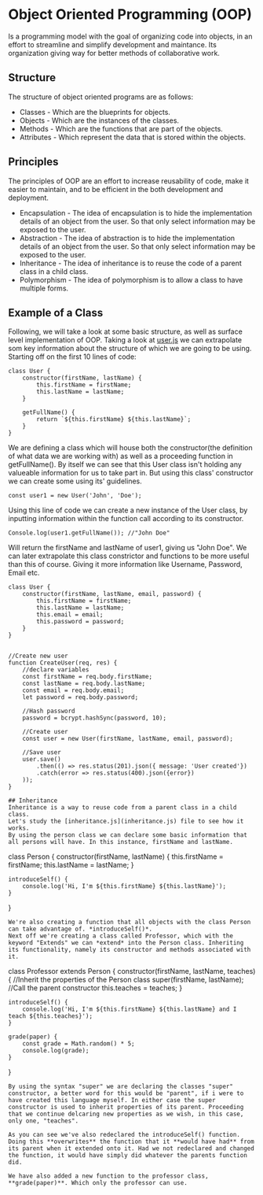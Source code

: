 # Object Oriented Programming (OOP)
Is a programming model with the goal of organizing code into objects, in an effort to streamline and simplify development and maintance. Its organization giving way for better methods of collaborative work.  

## Structure
The structure of object oriented programs are as follows:
* Classes - Which are the blueprints for objects.
* Objects - Which are the instances of the classes.
* Methods - Which are the functions that are part of the objects.
* Attributes - Which represent the data that is stored within the objects. 

## Principles
The principles of OOP are an effort to increase reusability of code, make it easier to maintain, and to be efficient in the both development and deployment.
* Encapsulation - The idea of encapsulation is to hide the implementation details of an object from the user. So that only select information may be exposed to the user.
* Abstraction - The idea of abstraction is to hide the implementation details of an object from the user. So that only select information may be exposed to the user.
* Inheritance - The idea of inheritance is to reuse the code of a parent class in a child class.
* Polymorphism - The idea of polymorphism is to allow a class to have multiple forms.


## Example of a Class
Following, we will take a look at some basic structure, as well as surface level implementation of OOP.
Taking a look at [user.js](user.js) we can extrapolate som key information about the structure of which we are going to be using. Starting off on the first 10 lines of code:
```
class User {
    constructor(firstName, lastName) {
        this.firstName = firstName;
        this.lastName = lastName;
    }

    getFullName() {
        return `${this.firstName} ${this.lastName}`;
    }
}
```
We are defining a class which will house both the constructor(the definition of what data we are working with) as well as a proceeding function in getFullName(). By itself we can see that this User class isn't holding any valueable information for us to take part in. But using this class' constructor we can create some using its' guidelines.
```
const user1 = new User('John', 'Doe');
```
Using this line of code we can create a new instance of the User class, by inputting information within the function call according to its constructor.
```
Console.log(user1.getFullName()); //"John Doe"
```
Will return the firstName and lastName of user1, giving us "John Doe".
We can later extrapolate this class constrictor and functions to be more useful than this of course. Giving it more information like Username, Password, Email etc.
```
class User {
    constructor(firstName, lastName, email, password) {
        this.firstName = firstName;
        this.lastName = lastName;
        this.email = email;
        this.password = password;
    }
}


//Create new user
function CreateUser(req, res) {
    //declare variables
    const firstName = req.body.firstName;
    const lastName = req.body.lastName;
    const email = req.body.email;
    let password = req.body.password;

    //Hash password
    password = bcrypt.hashSync(password, 10);

    //Create user
    const user = new User(firstName, lastName, email, password);

    //Save user
    user.save()
        .then(() => res.status(201).json({ message: 'User created'})
        .catch(error => res.status(400).json({error})
    ));
}

## Inheritance
Inheritance is a way to reuse code from a parent class in a child class.
Let's study the [inheritance.js](inheritance.js) file to see how it works.
By using the person class we can declare some basic information that all persons will have. In this instance, firstName and lastName. 
```
class Person {
    constructor(firstName, lastName) {
        this.firstName = firstName;
        this.lastName = lastName;
    }

    introduceSelf() {
        console.log('Hi, I'm ${this.firstName} ${this.lastName}');
    }
}
```
We're also creating a function that all objects with the class Person can take advantage of. *introduceSelf()*. 
Next off we're creating a class called Professor, which with the keyword "Extends" we can *extend* into the Person class. Inheriting its functionality, namely its constructor and methods associated with it.
```
class Professor extends Person {
    constructor(firstName, lastName, teaches) { //Inherit the properties of the Person class
        super(firstName, lastName); //Call the parent constructor
        this.teaches = teaches;
    }

    introduceSelf() {
        console.log('Hi, I'm ${this.firstName} ${this.lastName} and I teach ${this.teaches}');
    }

    grade(paper) {
        const grade = Math.random() * 5;
        console.log(grade);
    }
}
```
By using the syntax "super" we are declaring the classes "super" constructor, a better word for this would be "parent", if i were to have created this language myself. In either case the super constructor is used to inherit properties of its parent. Proceeding that we continue delcaring new properties as we wish, in this case, only one, "teaches".

As you can see we've also redeclared the introduceSelf() function. Doing this **overwrites** the function that it **would have had** from its parent when it extended onto it. Had we not redeclared and changed the function, it would have simply did whatever the parents function did. 

We have also added a new function to the professor class, **grade(paper)**. Which only the professor can use. 
